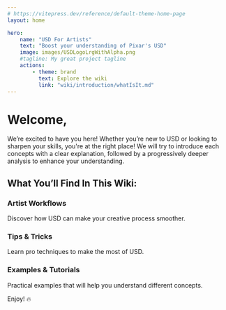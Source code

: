 ```yaml
---
# https://vitepress.dev/reference/default-theme-home-page
layout: home

hero:
    name: "USD For Artists"
    text: "Boost your understanding of Pixar's USD"
    image: images/USDLogoLrgWithAlpha.png
    #tagline: My great project tagline
    actions:
        - theme: brand
          text: Explore the wiki
          link: "wiki/introduction/whatIsIt.md"
---
```


# Welcome,

We’re excited to have you here! Whether you’re new to USD or looking to sharpen your skills, you're at the right place! We will try to introduce each concepts with a clear explanation, followed by a progressively deeper analysis to enhance your understanding.

## What You’ll Find In This Wiki:

### Artist Workflows

Discover how USD can make your creative process smoother.

### Tips & Tricks

Learn pro techniques to make the most of USD.

### Examples & Tutorials

Practical examples that will help you understand different concepts.

Enjoy! :fire:
